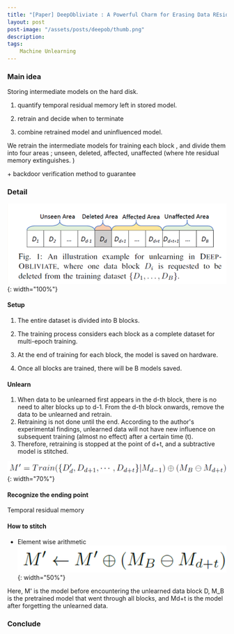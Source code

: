 ```yaml
---
title: "[Paper] DeepObliviate : A Powerful Charm for Erasing Data REsidual Memory in Deep Neural Networks"
layout: post
post-image: "/assets/posts/deepob/thumb.png"
description: 
tags:
    Machine Unlearning
---
```

### Main idea
Storing intermediate models on the hard disk. 

1. quantify temporal residual memory left in stored model. 

2. retrain and decide when to terminate

3. combine retrained model and uninfluenced model. 

We retrain the intermediate models for training each block , and divide them into four areas ; unseen, deleted, affected, unaffected (where hte residual memory extinguishes. )

   $+$ backdoor verification method to guarantee

### Detail

![1](/assets/posts/deepob/1.png){: width="100%"}

#### Setup

1. The entire dataset is divided into B blocks.

2. The training process considers each block as a complete dataset for multi-epoch training.

3. At the end of training for each block, the model is saved on hardware.

4. Once all blocks are trained, there will be B models saved.
#### Unlearn

1. When data to be unlearned first appears in the d-th block, there is no need to alter blocks up to d-1. From the d-th block onwards, remove the data to be unlearned and retrain.
2. Retraining is not done until the end. According to the author's experimental findings, unlearned data will not have new influence on subsequent training (almost no effect) after a certain time (t).
3. Therefore, retraining is stopped at the point of d+t, and a subtractive model is stitched.

![1](/assets/posts/deepob/2.png){: width="70%"}


#### Recognize the ending point
Temporal residual memory

#### How to stitch
- Element wise arithmetic
![1](/assets/posts/deepob/3.png){: width="50%"}

Here, M' is the model before encountering the unlearned data block D, M_B is the pretrained model that went through all blocks, and Md+t is the model after forgetting the unlearned data.
### Conclude




  

